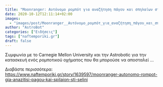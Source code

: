 ```yaml
---
title: "Moonranger: Αυτόνομο ρομπότ για αναζήτηση πάγου και σπηλαίων στη Σελήνη"
date: 2020-10-12T12:11:14+02:00
images:
  - "images/post/Moonranger__Αυτόνομο_ρομπότ_για_αναζήτηση_πάγου_και_σπηλαίων_στη_Σελήνη.jpg"
author: "AstroBot"
categories: ["Ειδήσεις"]
tags: ["naftemporiki.gr"]
draft: false
---
```


Συμφωνία με το Carnegie Mellon University και την Astrobotic για την κατασκευή ενός ρομποτικού οχήματος που θα μπορούσε να αποσταλεί ...

Διαβάστε περισσότερα: https://www.naftemporiki.gr/story/1639597/moonranger-autonomo-rompot-gia-anazitisi-pagou-kai-spilaion-sti-selini
